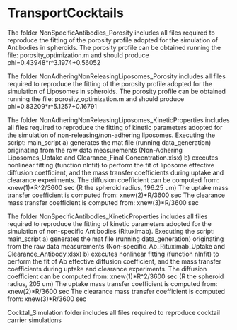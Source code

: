 # TransportCocktails
The folder NonSpecificAntibodies_Porosity includes all files required to reproduce the fitting of the porosity profile adopted for the simulation 
of Antibodies in spheroids. 
The porosity profile can be obtained running the file: porosity_optimization.m and should produce 
phi=0.43948*r^3.1974+0.56052

The folder NonAdheringNonReleasingLiposomes_Porosity includes all files required to reproduce the fitting of the porosity profile adopted for the simulation 
of Liposomes in spheroids. 
The porosity profile can be obtained running the file: porosity_optimization.m and should produce 
phi=0.83209*r^5.1257+0.16791

The folder NonAdheringNonReleasingLiposomes_KineticProperties includes all files required to reproduce the fitting of kinetic parameters adopted for the simulation of non-releasing/non-adhering liposomes. 
Executing the script: main_script
a) generates the mat file (running data_generation) originating from the raw data measurements (Non-Adhering Liposomes_Uptake and Clearance_Final Concentration.xlsx)
b) executes nonlinear fitting (function nlnfit) to perform the fit of liposome effective diffusion coefficient, and the mass transfer coefficients during uptake and clearance experiments.
The diffusion coefficient can be computed from: xnew(1)*R^2/3600 sec  (R the spheroid radius, 196.25 um)
The uptake mass transfer coefficient is computed from: xnew(2)*R/3600 sec
The clearance mass transfer coefficient is computed from: xnew(3)*R/3600 sec

The folder NonSpecificAntibodies_KineticProperties includes all files required to reproduce the fitting of kinetic parameters adopted for the simulation of non-specific Antibodies (Rituximab). 
Executing the script: main_script
a) generates the mat file (running data_generation) originating from the raw data measurements (Non-specific_Ab_Rituximab_Uptake and Clearance_Antibody.xlsx)
b) executes nonlinear fitting (function nlnfit) to perform the fit of Ab effective diffusion coefficient, and the mass transfer coefficients during uptake and clearance experiments.
The diffusion coefficient can be computed from: xnew(1)*R^2/3600 sec  (R the spheroid radius, 205 um)
The uptake mass transfer coefficient is computed from: xnew(2)*R/3600 sec
The clearance mass transfer coefficient is computed from: xnew(3)*R/3600 sec

Cocktal_Simulation folder includes all files required to reproduce cocktail carrier simulations 
